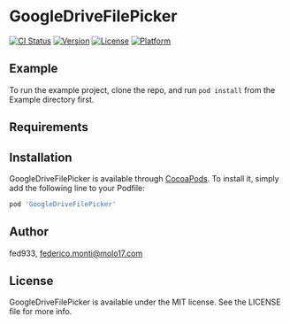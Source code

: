 # GoogleDriveFilePicker

[![CI Status](http://img.shields.io/travis/fed933/GoogleDriveFilePicker.svg?style=flat)](https://travis-ci.org/fed933/GoogleDriveFilePicker)
[![Version](https://img.shields.io/cocoapods/v/GoogleDriveFilePicker.svg?style=flat)](http://cocoapods.org/pods/GoogleDriveFilePicker)
[![License](https://img.shields.io/cocoapods/l/GoogleDriveFilePicker.svg?style=flat)](http://cocoapods.org/pods/GoogleDriveFilePicker)
[![Platform](https://img.shields.io/cocoapods/p/GoogleDriveFilePicker.svg?style=flat)](http://cocoapods.org/pods/GoogleDriveFilePicker)

## Example

To run the example project, clone the repo, and run `pod install` from the Example directory first.

## Requirements

## Installation

GoogleDriveFilePicker is available through [CocoaPods](http://cocoapods.org). To install
it, simply add the following line to your Podfile:

```ruby
pod 'GoogleDriveFilePicker'
```

## Author

fed933, federico.monti@molo17.com

## License

GoogleDriveFilePicker is available under the MIT license. See the LICENSE file for more info.
